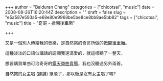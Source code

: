 +++
author = "Balduran Chang"
categories = ["chicotsai", "music"]
date = 2008-08-26T16:20:44Z
description = ""
draft = false
slug = "e5a587e593a5-e68e80e9968be5be8ce8bb8ae5bb82"
tags = ["chicotsai", "music"]
title = "奇哥 - 掀開後車廂"

+++


又是一個別人傳給我的音樂，是自然捲的奇哥所做的[掀開後車廂](http://mymedia.yam.com/m/2127065)。

這種淡淡的口語似講話的調調我還滿愛的，就這樣聽了一整天。

想要購買單曲可洽奇哥的[露天單曲賣場](http://class.ruten.com.tw/user/index00.php?c=&m=&o=&p=&s=chicotsai)，我也沒聽過另外兩首。

自然捲的女主唱 ([娃娃](http://www.cs.nctu.edu.tw/~changcc/wordpress/2007/11/21/waa_la-dolce-vita/)) 單飛了，那以後是沒有女主唱了嗎?

